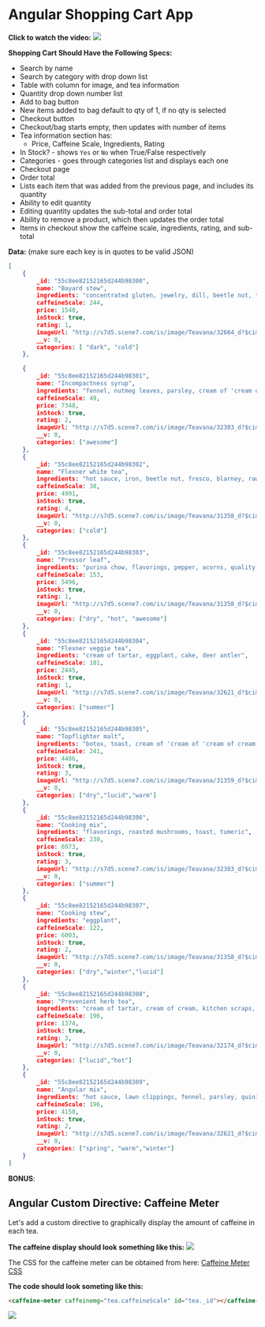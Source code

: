 # Angular Shopping Cart App

**Click to watch the video:**
[![](https://i.gyazo.com/b83c4f06526777f552cb5d817c24e567.png)](https://vimeo.com/135907781)


**Shopping Cart Should Have the Following Specs:**
- Search by name
- Search by category with drop down list
- Table with column for image,  and tea information
- Quantity drop down number list
- Add to bag button
- New items added to bag default to qty of 1, if no qty is selected
- Checkout button
- Checkout/bag starts empty, then updates with number of items
- Tea information section has:
  - Price, Caffeine Scale, Ingredients, Rating
 - In Stock? - shows `Yes` or `No` when True/False respectively
 - Categories - goes through categories list and displays each one
- Checkout page
 - Order total
 - Lists each item that was added from the previous page, and includes its quantity
 - Ability to edit quantity
 - Editing quantity updates the sub-total and order total
 - Ability to remove a product, which then updates the order total
 - Items in checkout show the caffeine scale, ingredients, rating, and sub-total

**Data:**
(make sure each key is in quotes to be valid JSON)
```json
[
	{
		_id: "55c8ee82152165d244b98300",
		name: "Bayard stew",
		ingredients: "concentrated gluten, jewelry, dill, beetle nut, toast",
		caffeineScale: 244,
		price: 1540,
		inStock: true,
		rating: 1,
		imageUrl: "http://s7d5.scene7.com/is/image/Teavana/32664_d?$cimg$",
		__v: 0,
		categories: [ "dark", "cold"]
	},

	{
		_id: "55c8ee82152165d244b98301",
		name: "Incompactness syrup",
		ingredients: "fennel, nutmeg leaves, parsley, cream of 'cream of cream', blarney",
		caffeineScale: 49,
		price: 7348,
		inStock: true,
		rating: 2,
		imageUrl: "http://s7d5.scene7.com/is/image/Teavana/32303_d?$cimg$",
		__v: 0,
		categories: ["awesome"]
	},
	{
		_id: "55c8ee82152165d244b98302",
		name: "Flexner white tea",
		ingredients: "hot sauce, iron, beetle nut, fresco, blarney, raw mashed potato",
		caffeineScale: 38,
		price: 4991,
		inStock: true,
		rating: 4,
		imageUrl: "http://s7d5.scene7.com/is/image/Teavana/31358_d?$cimg$",
		__v: 0,
		categories: ["cold"]
	},
	{
		_id: "55c8ee82152165d244b98303",
		name: "Pressor leaf",
		ingredients: "purina chow, flavorings, pepper, acorns, quality tallow, old sock, bay leaf",
		caffeineScale: 153,
		price: 5496,
		inStock: true,
		rating: 1,
		imageUrl: "http://s7d5.scene7.com/is/image/Teavana/31358_d?$cimg$",
		__v: 0,
		categories: ["dry", "hot", "awesome"]
	},
	{
		_id: "55c8ee82152165d244b98304",
		name: "Flexner veggie tea",
		ingredients: "cream of tartar, eggplant, cake, deer antler",
		caffeineScale: 181,
		price: 2445,
		inStock: true,
		rating: 1,
		imageUrl: "http://s7d5.scene7.com/is/image/Teavana/32621_d?$cimg$",
		__v: 0,
		categories: ["summer"]
	},
	{
		_id: "55c8ee82152165d244b98305",
		name: "Topflighter malt",
		ingredients: "botox, toast, cream of 'cream of 'cream of cream'', kitchen scraps, beef, aligator tongue, lawn clippings",
		caffeineScale: 241,
		price: 4486,
		inStock: true,
		rating: 3,
		imageUrl: "http://s7d5.scene7.com/is/image/Teavana/31359_d?$cimg$",
		__v: 0,
		categories: ["dry","lucid","warm"]
	},
	{
		_id: "55c8ee82152165d244b98306",
		name: "Cooking mix",
		ingredients: "flavorings, roasted mushrooms, toast, tumeric",
		caffeineScale: 230,
		price: 6973,
		inStock: true,
		rating: 3,
		imageUrl: "http://s7d5.scene7.com/is/image/Teavana/32303_d?$cimg$",
		__v: 0,
		categories: ["summer"]
	},
	{
		_id: "55c8ee82152165d244b98307",
		name: "Cooking stew",
		ingredients: "eggplant",
		caffeineScale: 122,
		price: 6003,
		inStock: true,
		rating: 2,
		imageUrl: "http://s7d5.scene7.com/is/image/Teavana/31358_d?$cimg$",
		__v: 0,
		categories: ["dry","winter","lucid"]
	},
	{
		_id: "55c8ee82152165d244b98308",
		name: "Prevenient herb tea",
		ingredients: "cream of tartar, cream of cream, kitchen scraps, flavorings",
		caffeineScale: 196,
		price: 1374,
		inStock: true,
		rating: 3,
		imageUrl: "http://s7d5.scene7.com/is/image/Teavana/32174_d?$cimg$",
		__v: 0,
		categories: ["lucid","hot"]
	},
	{
		_id: "55c8ee82152165d244b98309",
		name: "Angular mix",
		ingredients: "hot sauce, lawn clippings, fennel, parsley, quinine",
		caffeineScale: 196,
		price: 4158,
		inStock: true,
		rating: 2,
		imageUrl: "http://s7d5.scene7.com/is/image/Teavana/32621_d?$cimg$",
		__v: 0,
		categories: ["spring", "warm","winter"]
	}
]
```

**BONUS**:
## Angular Custom Directive: Caffeine Meter

Let's add a custom directive to graphically display the amount of caffeine in each tea.

**The caffeine display should look something like this:**
![](https://i.gyazo.com/666d37af0d208915f33386ee47e80fb5.png)

 The CSS for the caffeine meter can be obtained from here: [Caffeine Meter CSS](http://codepen.io/Sambego/pen/zKLar)

**The code should look someting like this:**

```html
<caffeine-meter caffeinemg="tea.caffeineScale" id="tea._id"></caffeine-meter>
```

![](https://i.gyazo.com/8c1d4c68b881d8a0431202e3b7469c8e.png)
